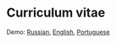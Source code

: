 # Curriculum vitae

Demo: [Russian](https://epodivilov.github.io/curriculum-vitae/ru/), [English](https://epodivilov.github.io/curriculum-vitae/en/), [Portuguese](https://epodivilov.github.io/curriculum-vitae/pt/)